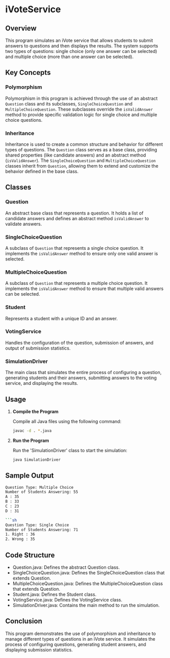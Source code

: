 # iVoteService

## Overview

This program simulates an iVote service that allows students to submit answers to questions and then displays the results. The system supports two types of questions: single choice (only one answer can be selected) and multiple choice (more than one answer can be selected).

## Key Concepts

### Polymorphism

Polymorphism in this program is achieved through the use of an abstract `Question` class and its subclasses, `SingleChoiceQuestion` and `MultipleChoiceQuestion`. These subclasses override the `isValidAnswer` method to provide specific validation logic for single choice and multiple choice questions.

### Inheritance

Inheritance is used to create a common structure and behavior for different types of questions. The `Question` class serves as a base class, providing shared properties (like candidate answers) and an abstract method (`isValidAnswer`). The `SingleChoiceQuestion` and `MultipleChoiceQuestion` classes inherit from `Question`, allowing them to extend and customize the behavior defined in the base class.

## Classes

### Question

An abstract base class that represents a question. It holds a list of candidate answers and defines an abstract method `isValidAnswer` to validate answers.

### SingleChoiceQuestion

A subclass of `Question` that represents a single choice question. It implements the `isValidAnswer` method to ensure only one valid answer is selected.

### MultipleChoiceQuestion

A subclass of `Question` that represents a multiple choice question. It implements the `isValidAnswer` method to ensure that multiple valid answers can be selected.

### Student

Represents a student with a unique ID and an answer.

### VotingService

Handles the configuration of the question, submission of answers, and output of submission statistics.

### SimulationDriver

The main class that simulates the entire process of configuring a question, generating students and their answers, submitting answers to the voting service, and displaying the results.

## Usage

1. **Compile the Program**

   Compile all Java files using the following command:
   ```sh
   javac -d . *.java

2. **Run the Program**

   Run the 'SimulationDriver' class to start the simulation:
   ```sh
   java SimulationDriver
   
  ## Sample Output

  ```sh
  Question Type: Multiple Choice
  Number of Students Answering: 55
  A : 35
  B : 33
  C : 23
  D : 31

```sh
  Question Type: Single Choice
  Number of Students Answering: 71
  1. Right : 36
  2. Wrong : 35
```
## Code Structure
- Question.java: Defines the abstract Question class.
- SingleChoiceQuestion.java: Defines the SingleChoiceQuestion class that extends Question.
- MultipleChoiceQuestion.java: Defines the MultipleChoiceQuestion class that extends Question.
- Student.java: Defines the Student class.
- VotingService.java: Defines the VotingService class.
- SimulationDriver.java: Contains the main method to run the simulation.
  
## Conclusion
This program demonstrates the use of polymorphism and inheritance to manage different types of questions in an iVote service. It simulates the process of configuring questions, generating student answers, and displaying submission statistics.
